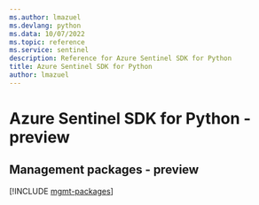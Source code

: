 ```yaml
---
ms.author: lmazuel
ms.devlang: python
ms.data: 10/07/2022
ms.topic: reference
ms.service: sentinel
description: Reference for Azure Sentinel SDK for Python
title: Azure Sentinel SDK for Python
author: lmazuel
---
```

# Azure Sentinel SDK for Python - preview

## Management packages - preview
[!INCLUDE [mgmt-packages](sentinel-mgmt-index.md)]